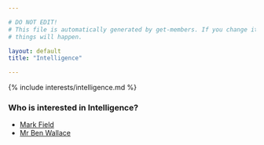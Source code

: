 ```yaml
---

# DO NOT EDIT!
# This file is automatically generated by get-members. If you change it, bad
# things will happen.

layout: default
title: "Intelligence"

---
```


{% include interests/intelligence.md %}

### Who is interested in Intelligence?


* [Mark Field](/members/mark-field.html)
* [Mr Ben Wallace](/members/mr-ben-wallace.html)

